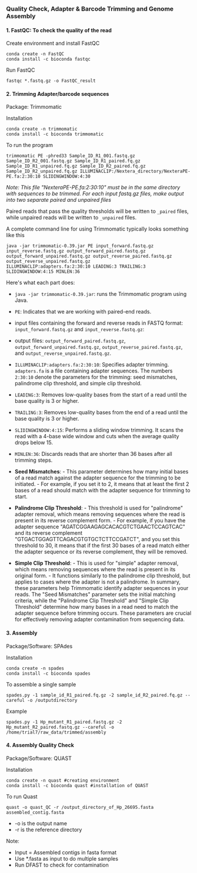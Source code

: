 ### Quality Check, Adapter & Barcode Trimming and Genome Assembly

#### 1. FastQC: To check the quality of the read
Create environment and install FastQC
```{shell}
conda create -n FastQC
conda install -c bioconda fastqc
```
Run FastQC
```{shell}
fastqc *.fastq.gz -o FastQC_result
```
#### 2. Trimming Adapter/barcode sequences
Package: Trimmomatic

Installation
```{shell}
conda create -n trimmomatic
conda install -c bioconda trimmomatic
```
To run the program 
```{Shell}
trimmomatic PE -phred33 Sample_ID_R1_001.fastq.gz Sample_ID_R2_001.fastq.gz Sample_ID_R1_paired.fq.gz Sample_ID_R1_unpaired.fq.gz Sample_ID_R2_paired.fq.gz Sample_ID_R2_unpaired.fq.gz ILLUMINACLIP:/Nextera_directory/NexteraPE-PE.fa:2:30:10 SLIDINGWINDOW:4:30
```
*Note: This file "NexteraPE-PE.fa:2:30:10" must be in the same directory with sequences to be trimmed. For each input fastq.gz files, make output into two separate paired and unpaired files*

Paired reads that pass the quality thresholds will be written to `_paired` files, while unpaired reads will be written to `_unpaired` files. 

​A complete command line for using Trimmomatic typically looks something like this

```{shell}
java -jar trimmomatic-0.39.jar PE input_forward.fastq.gz input_reverse.fastq.gz output_forward_paired.fastq.gz output_forward_unpaired.fastq.gz output_reverse_paired.fastq.gz output_reverse_unpaired.fastq.gz
ILLUMINACLIP:adapters.fa:2:30:10 LEADING:3 TRAILING:3 SLIDINGWINDOW:4:15 MINLEN:36
```

Here's what each part does: 
- `java -jar trimmomatic-0.39.jar`: runs the Trimmomatic program using Java. 
- `PE`: Indicates that we are working with paired-end reads. 
- input files containing the forward and reverse reads in FASTQ format: `input_forward.fastq.gz` and `input_reverse.fastq.gz`: 
- output files: `output_forward_paired.fastq.gz`, `output_forward_unpaired.fastq.gz`, `output_reverse_paired.fastq.gz`, and `output_reverse_unpaired.fastq.gz`. 
- `ILLUMINACLIP:adapters.fa:2:30:10`: Specifies adapter trimming. 
`adapters.fa` is a file containing adapter sequences. 
The numbers `2:30:10` denote the parameters for the trimming: seed mismatches, palindrome clip threshold, and simple clip threshold. 
- `LEADING:3`: Removes low-quality bases from the start of a read until the base quality is 3 or higher. 
- `TRAILING:3`: Removes low-quality bases from the end of a read until the base quality is 3 or higher. 
- `SLIDINGWINDOW:4:15`: Performs a sliding window trimming. It scans the read with a 4-base wide window and cuts when the average quality drops below 15. 
- `MINLEN:36`: Discards reads that are shorter than 36 bases after all trimming steps. 

- **Seed Mismatches**: - This pa​rameter determines how many initial bases of a read match against the adapter sequence for the trimming to be initiated. - For example, if you set it to 2, it means that at least the first 2 bases of a read should match with the adapter sequence for trimming to start. 
- **Palindrome Clip Threshold**: - This threshold is used for "palindrome" adapter removal, which means removing sequences where the read is present in its reverse complement form. - For example, if you have the adapter sequence "AGATCGGAAGAGCACACGTCTGAACTCCAGTCAC" and its reverse complement "GTGACTGGAGTTCAGACGTGTGCTCTTCCGATCT", and you set this threshold to 30, it means that if the first 30 bases of a read match either the adapter sequence or its reverse complement, they will be removed. 
- **Simple Clip Threshold**: - This is used for "simple" adapter removal, which means removing sequences where the read is present in its original form. - It functions similarly to the palindrome clip threshold, but applies to cases where the adapter is not a palindrome. In summary, these parameters help Trimmomatic identify adapter sequences in your reads. The "Seed Mismatches" parameter sets the initial matching criteria, while the "Palindrome Clip Threshold" and "Simple Clip Threshold" determine how many bases in a read need to match the adapter sequence before trimming occurs. These parameters are crucial for effectively removing adapter contamination from sequencing data.

#### 3. Assembly
Package/Software: SPAdes

Installation
```{shell}
conda create -n spades
conda install -c bioconda spades
```

To assemble a single sample

```{python}
spades.py -1 sample_id_R1_paired.fq.gz -2 sample_id_R2_paired.fq.gz --careful -o /outputdirectory
```
Example

```{python}
spades.py -1 Hp_mutant_R1_paired.fastq.gz -2 Hp_mutant_R2_paired.fastq.gz --careful -o /home/trial7/raw_data/trimmed/assembly
```
#### 4. Assembly Quality Check
Package/Software: QUAST

Installation
```{shell}
conda create -n quast #creating environment
conda install -c bioconda quast #installation of QUAST
```
To run Quast
```
quast -o quast_QC -r /output_directory_of_Hp_26695.fasta assembled_contig.fasta
```
- -o is the output name
- -r is the reference directory

Note: 
- Input = Assembled contigs in fasta format
- Use *.fasta  as input to do multiple samples
- Run DFAST to check for contamination

